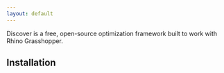 ```yaml
---
layout: default
---
```


Discover is a free, open-source optimization framework built to work with Rhino Grasshopper.

## Installation

